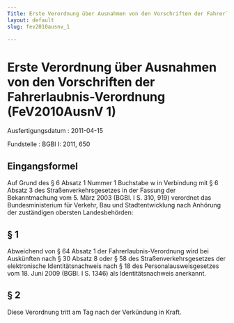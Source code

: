 ```yaml
---
Title: Erste Verordnung über Ausnahmen von den Vorschriften der Fahrerlaubnis-Verordnung
layout: default
slug: fev2010ausnv_1

---
```


# Erste Verordnung über Ausnahmen von den Vorschriften der Fahrerlaubnis-Verordnung (FeV2010AusnV 1)

Ausfertigungsdatum
:   2011-04-15

Fundstelle
:   BGBl I: 2011, 650


## Eingangsformel

Auf Grund des § 6 Absatz 1 Nummer 1 Buchstabe w in Verbindung mit § 6
Absatz 3 des Straßenverkehrsgesetzes in der Fassung der Bekanntmachung
vom 5. März 2003 (BGBl. I S. 310, 919) verordnet das Bundesministerium
für Verkehr, Bau und Stadtentwicklung nach Anhörung der zuständigen
obersten Landesbehörden:


## § 1

Abweichend von § 64 Absatz 1 der Fahrerlaubnis-Verordnung wird bei
Auskünften nach § 30 Absatz 8 oder § 58 des Straßenverkehrsgesetzes
der elektronische Identitätsnachweis nach § 18 des
Personalausweisgesetzes vom 18. Juni 2009 (BGBl. I S. 1346) als
Identitätsnachweis anerkannt.


## § 2

Diese Verordnung tritt am Tag nach der Verkündung in Kraft.

